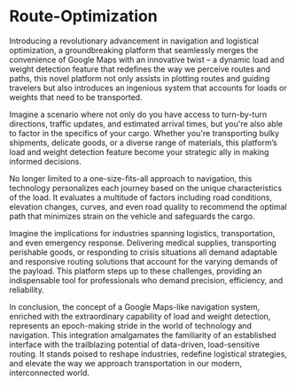 # Route-Optimization
Introducing a revolutionary advancement in navigation and logistical optimization, a groundbreaking platform that seamlessly merges the convenience of Google Maps with an innovative twist – a dynamic load and weight detection feature that redefines the way we perceive routes and paths, this novel platform not only assists in plotting routes and guiding travelers but also introduces an ingenious system that accounts for loads or weights that need to be transported.

Imagine a scenario where not only do you have access to turn-by-turn directions, traffic updates, and estimated arrival times, but you're also able to factor in the specifics of your cargo. Whether you're transporting bulky shipments, delicate goods, or a diverse range of materials, this platform’s load and weight detection feature become your strategic ally in making informed decisions.

No longer limited to a one-size-fits-all approach to navigation, this technology personalizes each journey based on the unique characteristics of the load. It evaluates a multitude of factors including road conditions, elevation changes, curves, and even road quality to recommend the optimal path that minimizes strain on the vehicle and safeguards the cargo.

Imagine the implications for industries spanning logistics, transportation, and even emergency response. Delivering medical supplies, transporting perishable goods, or responding to crisis situations all demand adaptable and responsive routing solutions that account for the varying demands of the payload. This platform steps up to these challenges, providing an indispensable tool for professionals who demand precision, efficiency, and reliability.

In conclusion, the concept of a Google Maps-like navigation system, enriched with the extraordinary capability of load and weight detection, represents an epoch-making stride in the world of technology and navigation. This integration amalgamates the familiarity of an established interface with the trailblazing potential of data-driven, load-sensitive routing. It stands poised to reshape industries, redefine logistical strategies, and elevate the way we approach transportation in our modern, interconnected world.
